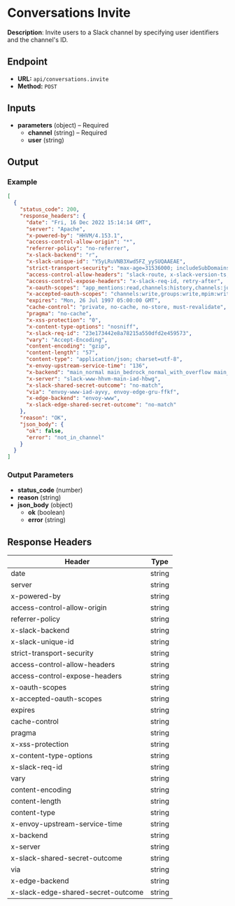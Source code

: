 # Conversations Invite

**Description**: Invite users to a Slack channel by specifying user identifiers and the channel's ID.

## Endpoint

- **URL:** `api/conversations.invite`
- **Method:** `POST`
## Inputs

- **parameters** (object) – Required
  - **channel** (string) – Required
  - **user** (string)
## Output

### Example

```json
[
  {
    "status_code": 200,
    "response_headers": {
      "date": "Fri, 16 Dec 2022 15:14:14 GMT",
      "server": "Apache",
      "x-powered-by": "HHVM/4.153.1",
      "access-control-allow-origin": "*",
      "referrer-policy": "no-referrer",
      "x-slack-backend": "r",
      "x-slack-unique-id": "Y5yLRuVNB3Xwd5FZ_yySUQAAEAE",
      "strict-transport-security": "max-age=31536000; includeSubDomains; preload",
      "access-control-allow-headers": "slack-route, x-slack-version-ts, x-b3-traceid, x-b3-spanid, x-b3-parentspanid, x-b3-sampled, x-b3-flags",
      "access-control-expose-headers": "x-slack-req-id, retry-after",
      "x-oauth-scopes": "app_mentions:read,channels:history,channels:join,channels:manage,channels:read,chat:write.customize,chat:write.public,chat:write,files:read,files:write,groups:history,groups:read,groups:write,im:history,im:read,im:write,links:read,links:write,mpim:history,mpim:read,mpim:write,pins:read,pins:write,reactions:read,reactions:write,reminders:read,reminders:write,team:read,usergroups:read,usergroups:write,users:read,users:write,users.profile:read",
      "x-accepted-oauth-scopes": "channels:write,groups:write,mpim:write,im:write,post",
      "expires": "Mon, 26 Jul 1997 05:00:00 GMT",
      "cache-control": "private, no-cache, no-store, must-revalidate",
      "pragma": "no-cache",
      "x-xss-protection": "0",
      "x-content-type-options": "nosniff",
      "x-slack-req-id": "23e173442e8a78215a550dfd2e459573",
      "vary": "Accept-Encoding",
      "content-encoding": "gzip",
      "content-length": "57",
      "content-type": "application/json; charset=utf-8",
      "x-envoy-upstream-service-time": "136",
      "x-backend": "main_normal main_bedrock_normal_with_overflow main_canary_with_overflow main_bedrock_canary_with_overflow main_control_with_overflow main_bedrock_control_with_overflow",
      "x-server": "slack-www-hhvm-main-iad-hbwg",
      "x-slack-shared-secret-outcome": "no-match",
      "via": "envoy-www-iad-ayvy, envoy-edge-gru-ffkf",
      "x-edge-backend": "envoy-www",
      "x-slack-edge-shared-secret-outcome": "no-match"
    },
    "reason": "OK",
    "json_body": {
      "ok": false,
      "error": "not_in_channel"
    }
  }
]
```
### Output Parameters

- **status_code** (number)
- **reason** (string)
- **json_body** (object)
  - **ok** (boolean)
  - **error** (string)
## Response Headers

| Header | Type |
|--------|------|
| date | string |
| server | string |
| x-powered-by | string |
| access-control-allow-origin | string |
| referrer-policy | string |
| x-slack-backend | string |
| x-slack-unique-id | string |
| strict-transport-security | string |
| access-control-allow-headers | string |
| access-control-expose-headers | string |
| x-oauth-scopes | string |
| x-accepted-oauth-scopes | string |
| expires | string |
| cache-control | string |
| pragma | string |
| x-xss-protection | string |
| x-content-type-options | string |
| x-slack-req-id | string |
| vary | string |
| content-encoding | string |
| content-length | string |
| content-type | string |
| x-envoy-upstream-service-time | string |
| x-backend | string |
| x-server | string |
| x-slack-shared-secret-outcome | string |
| via | string |
| x-edge-backend | string |
| x-slack-edge-shared-secret-outcome | string |